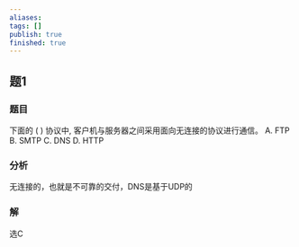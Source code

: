 ```yaml
---
aliases: 
tags: []
publish: true
finished: true
---
```


## 题1
### 题目
下面的 ( ) 协议中, 客户机与服务器之间采用面向无连接的协议进行通信。
A. FTP B. SMTP C. DNS D. HTTP
### 分析
无连接的，也就是不可靠的交付，DNS是基于UDP的
### 解
选C
